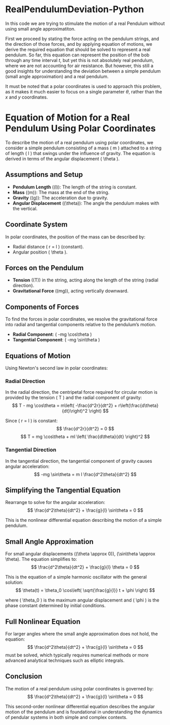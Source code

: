 # RealPendulumDeviation-Python
In this code we are trying to stimulate the motion of a real Pendulum without using small angle approximatiton.

First we proceed by stating the force acting on the pendulum strings, and the direction of those forces, and by applying equation of motions, we derive the required equation that should be solved to represent a real pendulum. So far, this equation can represent the position of the bob through any time interval $t$, but yet this is not absolutely real pendulum, where we are not accounting for air resistance. But however, this still a good insights for understanding the deviation between a simple pendulum (small angle approximation) and a real pendulum.

It must be noted that a polar coordinates is used to approach this problem, as it makes it much easier to focus on a single parameter $\theta$, rather than the $x$ and $y$ coordinates.

# Equation of Motion for a Real Pendulum Using Polar Coordinates

To describe the motion of a real pendulum using polar coordinates, we consider a simple pendulum consisting of a mass \( m \) attached to a string of length \( l \) that swings under the influence of gravity. The equation is derived in terms of the angular displacement \( \theta \).

## Assumptions and Setup

- **Pendulum Length** (\(l\)): The length of the string is constant.
- **Mass** (\(m\)): The mass at the end of the string.
- **Gravity** (\(g\)): The acceleration due to gravity.
- **Angular Displacement** (\(\theta\)): The angle the pendulum makes with the vertical.

## Coordinate System

In polar coordinates, the position of the mass can be described by:
- Radial distance \( r = l \) (constant).
- Angular position \( \theta \).

## Forces on the Pendulum

- **Tension** (\(T\)) in the string, acting along the length of the string (radial direction).
- **Gravitational Force** (\(mg\)), acting vertically downward.

## Components of Forces

To find the forces in polar coordinates, we resolve the gravitational force into radial and tangential components relative to the pendulum’s motion.

- **Radial Component**: \( -mg \cos\theta \)
- **Tangential Component**: \( -mg \sin\theta \)

## Equations of Motion

Using Newton's second law in polar coordinates:

### Radial Direction

In the radial direction, the centripetal force required for circular motion is provided by the tension \( T \) and the radial component of gravity:
$$
T - mg \cos\theta = m\left( -\frac{d^2r}{dt^2} + r\left(\frac{d\theta}{dt}\right)^2 \right)
$$

Since \( r = l \) is constant:
$$
\frac{d^2r}{dt^2} = 0
$$
$$
T = mg \cos\theta + ml \left( \frac{d\theta}{dt} \right)^2
$$

### Tangential Direction

In the tangential direction, the tangential component of gravity causes angular acceleration:
$$
-mg \sin\theta = m l \frac{d^2\theta}{dt^2}
$$

## Simplifying the Tangential Equation

Rearrange to solve for the angular acceleration:
$$
\frac{d^2\theta}{dt^2} + \frac{g}{l} \sin\theta = 0
$$

This is the nonlinear differential equation describing the motion of a simple pendulum.

## Small Angle Approximation

For small angular displacements (\(\theta \approx 0\)), \(\sin\theta \approx \theta\). The equation simplifies to:
$$
\frac{d^2\theta}{dt^2} + \frac{g}{l} \theta = 0
$$

This is the equation of a simple harmonic oscillator with the general solution:
$$
\theta(t) = \theta_0 \cos\left( \sqrt{\frac{g}{l}} t + \phi \right)
$$

where \( \theta_0 \) is the maximum angular displacement and \( \phi \) is the phase constant determined by initial conditions.

## Full Nonlinear Equation

For larger angles where the small angle approximation does not hold, the equation:
$$
\frac{d^2\theta}{dt^2} + \frac{g}{l} \sin\theta = 0
$$
must be solved, which typically requires numerical methods or more advanced analytical techniques such as elliptic integrals.

## Conclusion

The motion of a real pendulum using polar coordinates is governed by:
$$
\frac{d^2\theta}{dt^2} + \frac{g}{l} \sin\theta = 0
$$

This second-order nonlinear differential equation describes the angular motion of the pendulum and is foundational in understanding the dynamics of pendular systems in both simple and complex contexts.

